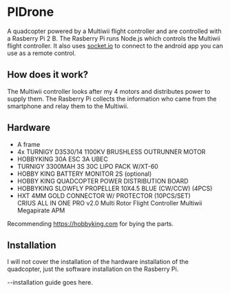 # PIDrone
A quadcopter powered by a Multiwii flight controller and are controlled with a Rasberry Pi 2 B. The Rasberry Pi runs Node.js which controls the Multiwii flight controller. It also uses <a href="https:socket.io">socket.io</a> to connect to the android app you can use as a remote control. 

## How does it work? 
The Multiwii controller looks after my 4 motors and distributes power to supply them. The Rasberry Pi collects the information who came from the smartphone and relay them to the Multiwii. 

## Hardware
<ul>
  <li>A frame</li>
  <li>4x TURNIGY D3530/14 1100KV BRUSHLESS OUTRUNNER MOTOR</li>
  <li>HOBBYKING 30A ESC 3A UBEC</li>
  <li>TURNIGY 3300MAH 3S 30C LIPO PACK W/XT-60</li>
  <li>HOBBY KING BATTERY MONITOR 2S (optional)</li>
  <li>HOBBY KING QUADCOPTER POWER DISTRIBUTION BOARD</li>
  <li>HOBBYKING SLOWFLY PROPELLER 10X4.5 BLUE (CW/CCW) (4PCS)</li>
  <li>HXT 4MM GOLD CONNECTOR W/ PROTECTOR (10PCS/SET)</li>
  </li>CRIUS ALL IN ONE PRO v2.0 Multi Rotor Flight Controller Multiwii Megapirate APM</li>
 </ul>

Recommending https://hobbyking.com for bying the parts.



## Installation
I will not cover the installation of the hardware installation of the quadcopter, just the software installation on the Rasberry Pi.

--installation guide goes here. 
